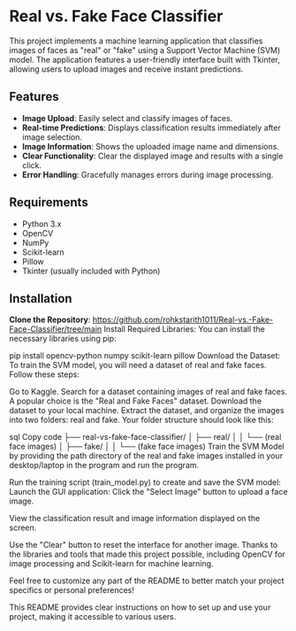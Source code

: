 # Real vs. Fake Face Classifier

This project implements a machine learning application that classifies images of faces as "real" or "fake" using a Support Vector Machine (SVM) model. The application features a user-friendly interface built with Tkinter, allowing users to upload images and receive instant predictions.

## Features

- **Image Upload**: Easily select and classify images of faces.
- **Real-time Predictions**: Displays classification results immediately after image selection.
- **Image Information**: Shows the uploaded image name and dimensions.
- **Clear Functionality**: Clear the displayed image and results with a single click.
- **Error Handling**: Gracefully manages errors during image processing.

## Requirements

- Python 3.x
- OpenCV
- NumPy
- Scikit-learn
- Pillow
- Tkinter (usually included with Python)

## Installation
 **Clone the Repository**:
   https://github.com/rohkstarith1011/Real-vs.-Fake-Face-Classifier/tree/main
Install Required Libraries: You can install the necessary libraries using pip:

pip install opencv-python numpy scikit-learn pillow
Download the Dataset: To train the SVM model, you will need a dataset of real and fake faces. Follow these steps:

Go to Kaggle.
Search for a dataset containing images of real and fake faces. A popular choice is the "Real and Fake Faces" dataset.
Download the dataset to your local machine.
Extract the dataset, and organize the images into two folders: real and fake.
Your folder structure should look like this:

sql
Copy code
├── real-vs-fake-face-classifier/
│   ├── real/
│   │   └── (real face images)
│   ├── fake/
│   │   └── (fake face images)
Train the SVM Model by providing the path directory of the real and fake images installed in your desktop/laptop in the program and run the program.

Run the training script (train_model.py) to create and save the SVM model:
Launch the GUI application:
Click the "Select Image" button to upload a face image.

View the classification result and image information displayed on the screen.

Use the "Clear" button to reset the interface for another image.
Thanks to the libraries and tools that made this project possible, including OpenCV for image processing and Scikit-learn for machine learning.

Feel free to customize any part of the README to better match your project specifics or personal preferences!

This README provides clear instructions on how to set up and use your project, making it accessible to various users.
